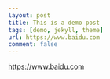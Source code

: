 ```yaml
---
layout: post
title: This is a demo post
tags: [demo, jekyll, theme]
url: https://www.baidu.com
comment: false
---
```


https://www.baidu.com


